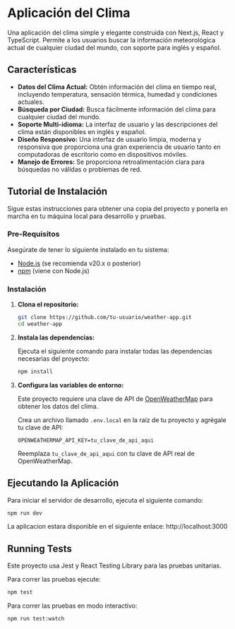 # Aplicación del Clima

Una aplicación del clima simple y elegante construida con Next.js, React y TypeScript. Permite a los usuarios buscar la información meteorológica actual de cualquier ciudad del mundo, con soporte para inglés y español.

## Características

- **Datos del Clima Actual:** Obtén información del clima en tiempo real, incluyendo temperatura, sensación térmica, humedad y condiciones actuales.
- **Búsqueda por Ciudad:** Busca fácilmente información del clima para cualquier ciudad del mundo.
- **Soporte Multi-idioma:** La interfaz de usuario y las descripciones del clima están disponibles en inglés y español.
- **Diseño Responsivo:** Una interfaz de usuario limpia, moderna y responsiva que proporciona una gran experiencia de usuario tanto en computadoras de escritorio como en dispositivos móviles.
- **Manejo de Errores:** Se proporciona retroalimentación clara para búsquedas no válidas o problemas de red.

## Tutorial de Instalación


Sigue estas instrucciones para obtener una copia del proyecto y ponerla en marcha en tu máquina local para desarrollo y pruebas.

### Pre-Requisitos

Asegúrate de tener lo siguiente instalado en tu sistema:

- [Node.js](https://nodejs.org/) (se recomienda v20.x o posterior)
- [npm](https://www.npmjs.com/) (viene con Node.js)

### Instalación

1.  **Clona el repositorio:**

    ```sh
    git clone https://github.com/tu-usuario/weather-app.git
    cd weather-app
    ```

2.  **Instala las dependencias:**

    Ejecuta el siguiente comando para instalar todas las dependencias necesarias del proyecto:

    ```sh
    npm install
    ```

3.  **Configura las variables de entorno:**

    Este proyecto requiere una clave de API de [OpenWeatherMap](https://openweathermap.org/api) para obtener los datos del clima.

    Crea un archivo llamado `.env.local` en la raíz de tu proyecto y agrégale tu clave de API:

    ```
    OPENWEATHERMAP_API_KEY=tu_clave_de_api_aqui
    ```

    Reemplaza `tu_clave_de_api_aqui` con tu clave de API real de OpenWeatherMap.

## Ejecutando la Aplicación

Para iniciar el servidor de desarrollo, ejecuta el siguiente comando:

```sh
npm run dev
```
La aplicacion estara disponible en el siguiente enlace:
http://localhost:3000

## Running Tests
Este proyecto usa Jest y React Testing Library para las pruebas unitarias.

Para correr las pruebas ejecute:

```sh
npm test
```
Para correr las pruebas en modo interactivo:

```sh
npm run test:watch
```